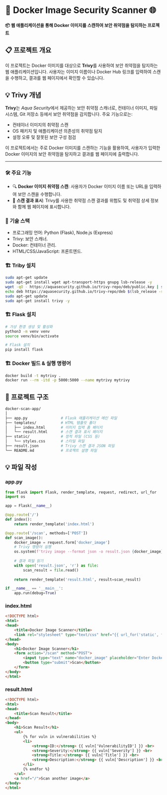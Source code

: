 # 🚀 Docker Image Security Scanner 🌐


#### 📦 웹 애플리케이션을 통해 Docker 이미지를 스캔하여 보안 취약점을 탐지하는 프로젝트



## 📋 프로젝트 개요

이 프로젝트는 Docker 이미지를 대상으로 <strong>Trivy</strong>를 사용하여 보안 취약점을 탐지하는 웹 애플리케이션입니다. 사용자는 이미지 이름이나 Docker Hub 링크를 입력하여 스캔을 수행하고, 결과를 웹 페이지에서 확인할 수 있습니다.

<h2>💡 Trivy 개념</h2>
<p><strong>Trivy</strong>는 <em>Aqua Security</em>에서 제공하는 보안 취약점 스캐너로, 컨테이너 이미지, 파일 시스템, Git 저장소 등에서 보안 취약점을 감지합니다. 주요 기능으로는:</p>
<ul>
  <li>컨테이너 이미지의 취약점 스캔</li>
  <li>OS 패키지 및 애플리케이션 의존성의 취약점 탐지</li>
  <li>설정 오류 및 잘못된 보안 구성 점검</li>
</ul>
<p>이 프로젝트에서는 주로 Docker 이미지를 스캔하는 기능을 활용하여, 사용자가 입력한 Docker 이미지의 보안 취약점을 탐지하고 결과를 웹 페이지에 출력합니다.</p>

---

### 🛠️ 주요 기능

- 🔍 **Docker 이미지 취약점 스캔**: 사용자가 Docker 이미지 이름 또는 URL을 입력하여 보안 스캔을 수행합니다.
- 📄 **스캔 결과 표시**: Trivy를 사용한 취약점 스캔 결과를 위험도 및 취약점 상세 정보와 함께 웹 페이지에 표시합니다.



###  🔧 **기술 스택**

- 프로그래밍 언어: Python (Flask), Node.js (Express)
- Trivy: 보안 스캐너.
- Docker: 컨테이너 관리.
- HTML/CSS/JavaScript: 프론트엔드.


### 🏗️ Triby 설치
```bash
sudo apt-get update
sudo apt-get install wget apt-transport-https gnupg lsb-release -y
wget -qO - https://aquasecurity.github.io/trivy-repo/deb/public.key | sudo apt-key add -
echo deb https://aquasecurity.github.io/trivy-repo/deb $(lsb_release -sc) main | sudo tee -a /etc/apt/sources.list.d/trivy.list
sudo apt-get update
sudo apt-get install trivy -y
```
### 🏗️ Flask 설치
```bash
# 가상 환경 생성 및 활성화
python3 -m venv venv
source venv/bin/activate

# Flask 설치
pip install flask
```

### 🏗️ Docker 빌드 & 실행 명령어
```bash
docker build -t mytrivy .
docker run --rm -itd -p 5000:5000 --name mytrivy mytrivy
```


## 📂 프로젝트 구조
```bash
docker-scan-app/
│
├── app.py               # Flask 애플리케이션 메인 파일
├── templates/           # HTML 템플릿 폴더
│   ├── index.html       # 이미지 입력 폼 페이지
│   └── result.html      # 스캔 결과 표시 페이지
├── static/              # 정적 파일 (CSS 등)
│   └── styles.css       # 스타일 파일
├── result.json          # Trivy 스캔 결과 JSON 파일
└── README.md            # 프로젝트 설명 파일
```
## 💡 파일 작성

### app.py
```py
from flask import Flask, render_template, request, redirect, url_for
import os

app = Flask(__name__)

@app.route('/')
def index():
    return render_template('index.html')

@app.route('/scan', methods=['POST'])
def scan_image():
    docker_image = request.form['docker_image']
    # Trivy 명령어 실행
    os.system(f'trivy image --format json -o result.json {docker_image}')
    
    # 결과 파일 읽기
    with open('result.json', 'r') as file:
        scan_result = file.read()
    
    return render_template('result.html', result=scan_result)

if __name__ == '__main__':
    app.run(debug=True)
```



### index.html
```html
<!DOCTYPE html>
<html>
<head>
    <title>Docker Image Scanner</title>
    <link rel="stylesheet" type="text/css" href="{{ url_for('static', filename='styles.css') }}">
</head>
<body>
    <h1>Docker Image Scanner</h1>
    <form action="/scan" method="POST">
        <input type="text" name="docker_image" placeholder="Enter Docker image or URL">
        <button type="submit">Scan</button>
    </form>
</body>
</html>
```

### result.html
```html
<!DOCTYPE html>
<html>
<head>
    <title>Scan Result</title>
</head>
<body>
    <h1>Scan Result</h1>
    <ul>
        {% for vuln in vulnerabilities %}
        <li>
            <strong>ID:</strong> {{ vuln['VulnerabilityID'] }} <br>
            <strong>Severity:</strong> {{ vuln['Severity'] }} <br>
            <strong>Title:</strong> {{ vuln['Title'] }} <br>
            <strong>Description:</strong> {{ vuln['Description'] }} <br>
        </li>
        {% endfor %}
    </ul>
    <a href="/">Scan another image</a>
</body>
</html>

```



